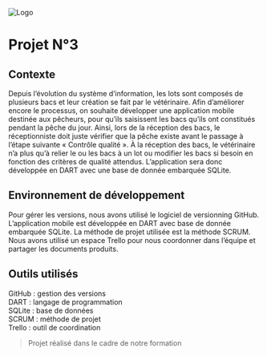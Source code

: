 ![Logo](https://i.ibb.co/GcKBF8V/Capture-d-cran-2023-11-29-161637.png)

# Projet N°3
## Contexte
Depuis l’évolution du système d’information, les lots sont composés de plusieurs bacs et leur création se fait par le vétérinaire. Afin d’améliorer encore le processus, on souhaite développer une application mobile destinée aux pêcheurs, pour qu’ils saisissent les bacs qu’ils ont constitués pendant la pêche du jour. Ainsi, lors de la réception des bacs, le réceptionniste doit juste vérifier que la pêche existe avant le passage à l’étape suivante « Contrôle qualité ». À la réception des bacs, le vétérinaire n’a plus qu’à relier le ou les bacs à un lot ou modifier les bacs si besoin en fonction des critères de qualité attendus. L’application sera donc développée en DART avec une base de donnée embarquée SQLite.

## Environnement de développement
Pour gérer les versions, nous avons utilisé le logiciel de versionning GitHub. L’application mobile est développée en DART avec base de donnée embarquée SQLite. La méthode de projet utilisée est la méthode SCRUM. Nous avons utilisé un espace Trello pour nous coordonner dans l’équipe et partager les documents produits.

## Outils utilisés
GitHub : gestion des versions\
DART : langage de programmation\
SQLite : base de données\
SCRUM : méthode de projet\
Trello : outil de coordination

> Projet réalisé dans le cadre de notre formation
